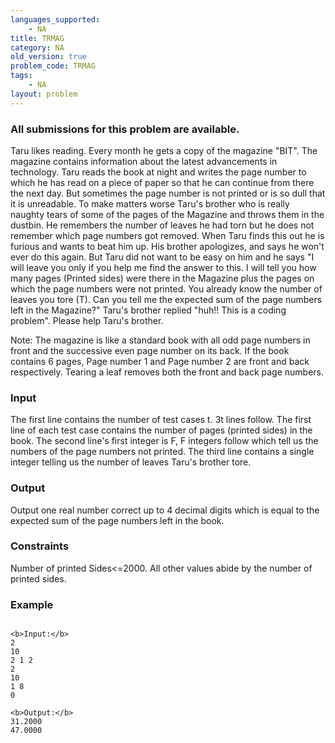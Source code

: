 ```yaml
---
languages_supported:
    - NA
title: TRMAG
category: NA
old_version: true
problem_code: TRMAG
tags:
    - NA
layout: problem
---
```

###  All submissions for this problem are available. 

Taru likes reading. Every month he gets a copy of the magazine "BIT". The magazine contains information about the latest advancements in technology. Taru reads the book at night and writes the page number to which he has read on a piece of paper so that he can continue from there the next day. But sometimes the page number is not printed or is so dull that it is unreadable. To make matters worse Taru's brother who is really naughty tears of some of the pages of the Magazine and throws them in the dustbin. He remembers the number of leaves he had torn but he does not remember which page numbers got removed. When Taru finds this out he is furious and wants to beat him up. His brother apologizes, and says he won't ever do this again. But Taru did not want to be easy on him and he says "I will leave you only if you help me find the answer to this. I will tell you how many pages (Printed sides) were there in the Magazine plus the pages on which the page numbers were not printed. You already know the number of leaves you tore (T). Can you tell me the expected sum of the page numbers left in the Magazine?" Taru's brother replied "huh!! This is a coding problem". Please help Taru's brother.

Note: The magazine is like a standard book with all odd page numbers in front and the successive even page number on its back. If the book contains 6 pages, Page number 1 and Page number 2 are front and back respectively. Tearing a leaf removes both the front and back page numbers.

### Input

The first line contains the number of test cases t. 3t lines follow. The first line of each test case contains the number of pages (printed sides) in the book. The second line's first integer is F, F integers follow which tell us the numbers of the page numbers not printed. The third line contains a single integer telling us the number of leaves Taru's brother tore.

### Output

Output one real number correct up to 4 decimal digits which is equal to the expected sum of the page numbers left in the book.

### Constraints

Number of printed Sides<=2000. All other values abide by the number of printed sides.

### Example

```

<b>Input:</b>
2
10
2 1 2
2
10
1 8
0

<b>Output:</b>
31.2000
47.0000

```